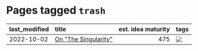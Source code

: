 # Pages tagged `trash`

|last_modified|title|est. idea maturity|tags
|:---|:---|---:|:---|
|2022-10-02|[On "The Singularity"](../alternative-perspective-on-the-singularity.md)|475|[![](https://img.shields.io/badge/tag-trash-752fd7)](../tags/trash.md)|